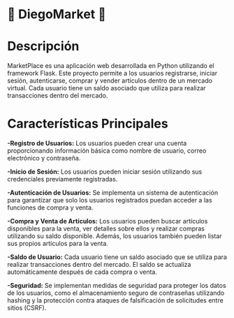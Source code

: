 # 🛒 DiegoMarket 🌟

# Descripción
MarketPlace es una aplicación web desarrollada en Python utilizando el framework Flask. Este proyecto permite a los usuarios registrarse, iniciar sesión, autenticarse, comprar y vender artículos dentro de un mercado virtual. Cada usuario tiene un saldo asociado que utiliza para realizar transacciones dentro del mercado.

# Características Principales
**-Registro de Usuarios:** Los usuarios pueden crear una cuenta proporcionando información básica como nombre de usuario, correo electrónico y contraseña.

**-Inicio de Sesión:** Los usuarios pueden iniciar sesión utilizando sus credenciales previamente registradas.

**-Autenticación de Usuarios:** Se implementa un sistema de autenticación para garantizar que solo los usuarios registrados puedan acceder a las funciones de compra y venta.

**-Compra y Venta de Artículos:** Los usuarios pueden buscar artículos disponibles para la venta, ver detalles sobre ellos y realizar compras utilizando su saldo disponible. Además, los usuarios también pueden listar sus propios artículos para la venta.

**-Saldo de Usuario:** Cada usuario tiene un saldo asociado que se utiliza para realizar transacciones dentro del mercado. El saldo se actualiza automáticamente después de cada compra o venta.

**-Seguridad:** Se implementan medidas de seguridad para proteger los datos de los usuarios, como el almacenamiento seguro de contraseñas utilizando hashing y la protección contra ataques de falsificación de solicitudes entre sitios (CSRF).
